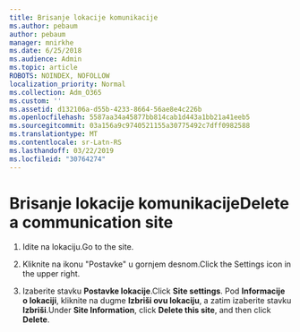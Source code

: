 ```yaml
---
title: Brisanje lokacije komunikacije
ms.author: pebaum
author: pebaum
manager: mnirkhe
ms.date: 6/25/2018
ms.audience: Admin
ms.topic: article
ROBOTS: NOINDEX, NOFOLLOW
localization_priority: Normal
ms.collection: Adm_O365
ms.custom: ''
ms.assetid: d132106a-d55b-4233-8664-56ae8e4c226b
ms.openlocfilehash: 5587aa34a45877bb814cab1d443a1bb21a41eeb5
ms.sourcegitcommit: 03a156a9c9740521155a30775492c7dff0982588
ms.translationtype: MT
ms.contentlocale: sr-Latn-RS
ms.lasthandoff: 03/22/2019
ms.locfileid: "30764274"
---
```

# <a name="delete-a-communication-site"></a><span data-ttu-id="e268c-102">Brisanje lokacije komunikacije</span><span class="sxs-lookup"><span data-stu-id="e268c-102">Delete a communication site</span></span>

1. <span data-ttu-id="e268c-103">Idite na lokaciju.</span><span class="sxs-lookup"><span data-stu-id="e268c-103">Go to the site.</span></span>
    
2. <span data-ttu-id="e268c-104">Kliknite na ikonu "Postavke" u gornjem desnom.</span><span class="sxs-lookup"><span data-stu-id="e268c-104">Click the Settings icon in the upper right.</span></span>
    
3. <span data-ttu-id="e268c-105">Izaberite stavku **Postavke lokacije**.</span><span class="sxs-lookup"><span data-stu-id="e268c-105">Click **Site settings**.</span></span> <span data-ttu-id="e268c-106">Pod **Informacije o lokaciji**, kliknite na dugme **Izbriši ovu lokaciju**, a zatim izaberite stavku **Izbriši**.</span><span class="sxs-lookup"><span data-stu-id="e268c-106">Under **Site Information**, click **Delete this site**, and then click **Delete**.</span></span>
    

